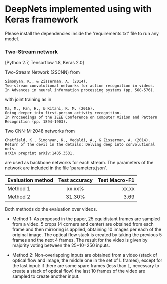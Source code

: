 # DeepNets implemented using with Keras framework

Please install the dependencies inside the 'requirements.txt' file to run any model.

### Two-Stream network 

[Python 2.7, Tensorflow 1.8, Keras 2.0]

Two-Stream Network (2SCNN) from

```
Simonyan, K., & Zisserman, A. (2014).
Two-stream convolutional networks for action recognition in videos.
In Advances in neural information processing systems (pp. 568-576).
```

with joint training as in

```
Ma, M., Fan, H., & Kitani, K. M. (2016).
Going deeper into first-person activity recognition.
In Proceedings of the IEEE Conference on Computer Vision and Pattern Recognition (pp. 1894-1903).
```

Two CNN-M-2048 networks from

```
Chatfield, K., Simonyan, K., Vedaldi, A., & Zisserman, A. (2014).
Return of the devil in the details: Delving deep into convolutional nets.
arXiv preprint arXiv:1405.3531.
```

are used as backbone networks for each stream. The parameters of the network are included in the file 'parameters.json'.
 
| Evaluation method  | Test accuracy | Test Macro-F1  |
| ------------------ |:-------------:| --------------:|
| Method 1   	     | xx.xx% 	     | xx.xx 	      |
| Method 2   	     | 31.30%        | 3.69           |

Both methods do the evaluation over videos.

* Method 1: As proposed in the paper, 25 equidistant frames are sampled from a video. 5 crops (4 corners and center) are obtained from each frame and then mirroring is applied, obtaining 10 images per each of the original image. The optical flow stack is created by taking the previous 5 frames and the next 4 frames. The result for the video is given by majority voting between the 25*10=250 inputs.

* Method 2: Non-overlapping inputs are obtained from a video (stack of optical flow and image, the middle one in the set of L frames), except for the last input: if there are some spare frames (less than L, necessary to create a stack of optical flow) the last 10 frames of the video are sampled to create another input.
